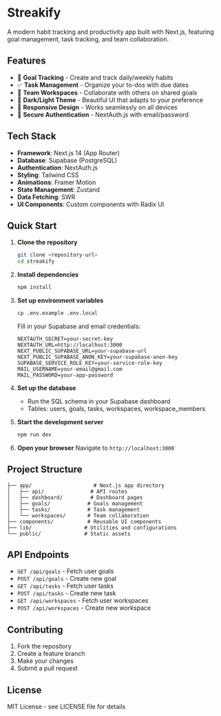 # Streakify

A modern habit tracking and productivity app built with Next.js, featuring goal management, task tracking, and team collaboration.

## Features

- 🎯 **Goal Tracking** - Create and track daily/weekly habits
- ✅ **Task Management** - Organize your to-dos with due dates
- 👥 **Team Workspaces** - Collaborate with others on shared goals
- 🌙 **Dark/Light Theme** - Beautiful UI that adapts to your preference
- 📱 **Responsive Design** - Works seamlessly on all devices
- 🔐 **Secure Authentication** - NextAuth.js with email/password

## Tech Stack

- **Framework**: Next.js 14 (App Router)
- **Database**: Supabase (PostgreSQL)
- **Authentication**: NextAuth.js
- **Styling**: Tailwind CSS
- **Animations**: Framer Motion
- **State Management**: Zustand
- **Data Fetching**: SWR
- **UI Components**: Custom components with Radix UI

## Quick Start

1. **Clone the repository**
   ```bash
   git clone <repository-url>
   cd streakify
   ```

2. **Install dependencies**
   ```bash
   npm install
   ```

3. **Set up environment variables**
   ```bash
   cp .env.example .env.local
   ```
   
   Fill in your Supabase and email credentials:
   ```env
   NEXTAUTH_SECRET=your-secret-key
   NEXTAUTH_URL=http://localhost:3000
   NEXT_PUBLIC_SUPABASE_URL=your-supabase-url
   NEXT_PUBLIC_SUPABASE_ANON_KEY=your-supabase-anon-key
   SUPABASE_SERVICE_ROLE_KEY=your-service-role-key
   MAIL_USERNAME=your-email@gmail.com
   MAIL_PASSWORD=your-app-password
   ```

4. **Set up the database**
   - Run the SQL schema in your Supabase dashboard
   - Tables: users, goals, tasks, workspaces, workspace_members

5. **Start the development server**
   ```bash
   npm run dev
   ```

6. **Open your browser**
   Navigate to `http://localhost:3000`

## Project Structure

```
├── app/                    # Next.js app directory
│   ├── api/               # API routes
│   ├── dashboard/         # Dashboard pages
│   ├── goals/            # Goals management
│   ├── tasks/            # Task management
│   └── workspaces/       # Team collaboration
├── components/           # Reusable UI components
├── lib/                 # Utilities and configurations
└── public/              # Static assets
```

## API Endpoints

- `GET /api/goals` - Fetch user goals
- `POST /api/goals` - Create new goal
- `GET /api/tasks` - Fetch user tasks
- `POST /api/tasks` - Create new task
- `GET /api/workspaces` - Fetch user workspaces
- `POST /api/workspaces` - Create new workspace

## Contributing

1. Fork the repository
2. Create a feature branch
3. Make your changes
4. Submit a pull request

## License

MIT License - see LICENSE file for details